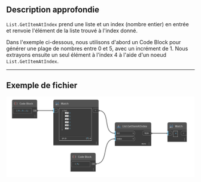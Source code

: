 ## Description approfondie
`List.GetItemAtIndex` prend une liste et un index (nombre entier) en entrée et renvoie l'élément de la liste trouvé à l'index donné.

Dans l'exemple ci-dessous, nous utilisons d'abord un Code Block pour générer une plage de nombres entre 0 et 5, avec un incrément de 1. Nous extrayons ensuite un seul élément à l'index 4 à l'aide d'un noeud `List.GetItemAtIndex`.
___
## Exemple de fichier

![List.GetItemAtIndex](./DSCore.List.GetItemAtIndex_img.jpg)
